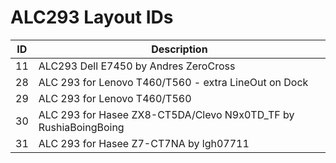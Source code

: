 # ALC293 Layout IDs

| ID | Description |
|---|---|
| 11 | ALC293 Dell E7450 by Andres ZeroCross |
| 28 | ALC 293 for Lenovo T460/T560 - extra LineOut on Dock |
| 29 | ALC 293 for Lenovo T460/T560 |
| 30 | ALC 293 for Hasee ZX8-CT5DA/Clevo N9x0TD_TF by RushiaBoingBoing |
| 31 | ALC 293 for Hasee Z7-CT7NA by lgh07711 |
